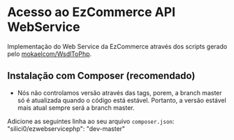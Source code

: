 Acesso ao EzCommerce API WebService
====================

Implementação do Web Service da EzCommerce através dos scripts gerado pelo [mokaelcom/WsdlToPhp](https://github.com/mikaelcom/WsdlToPhp).

Instalação com Composer (recomendado)
---

* Nós não controlamos versão através das tags, porem, a branch master só é atualizada quando o código está estável.
  Portanto, a versão estável mais atual sempre será a branch master.

Adicione as seguintes linha ao seu arquivo `composer.json`:
	"silici0/ezwebservicephp": "dev-master"
